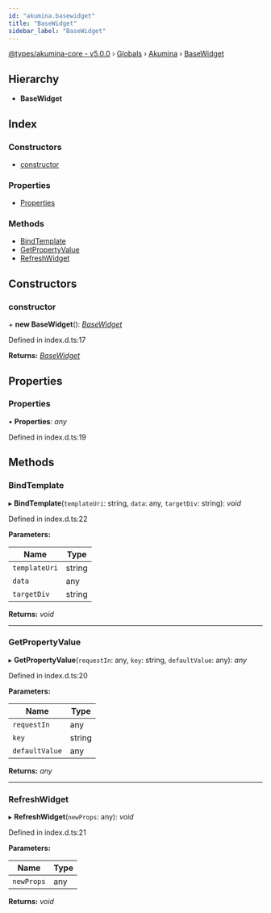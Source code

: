 ```yaml
---
id: "akumina.basewidget"
title: "BaseWidget"
sidebar_label: "BaseWidget"
---
```


[@types/akumina-core - v5.0.0](../index.md) › [Globals](../globals.md) › [Akumina](../modules/akumina.md) › [BaseWidget](akumina.basewidget.md)

## Hierarchy

* **BaseWidget**

## Index

### Constructors

* [constructor](akumina.basewidget.md#constructor)

### Properties

* [Properties](akumina.basewidget.md#properties)

### Methods

* [BindTemplate](akumina.basewidget.md#bindtemplate)
* [GetPropertyValue](akumina.basewidget.md#getpropertyvalue)
* [RefreshWidget](akumina.basewidget.md#refreshwidget)

## Constructors

###  constructor

\+ **new BaseWidget**(): *[BaseWidget](akumina.basewidget.md)*

Defined in index.d.ts:17

**Returns:** *[BaseWidget](akumina.basewidget.md)*

## Properties

###  Properties

• **Properties**: *any*

Defined in index.d.ts:19

## Methods

###  BindTemplate

▸ **BindTemplate**(`templateUri`: string, `data`: any, `targetDiv`: string): *void*

Defined in index.d.ts:22

**Parameters:**

Name | Type |
------ | ------ |
`templateUri` | string |
`data` | any |
`targetDiv` | string |

**Returns:** *void*

___

###  GetPropertyValue

▸ **GetPropertyValue**(`requestIn`: any, `key`: string, `defaultValue`: any): *any*

Defined in index.d.ts:20

**Parameters:**

Name | Type |
------ | ------ |
`requestIn` | any |
`key` | string |
`defaultValue` | any |

**Returns:** *any*

___

###  RefreshWidget

▸ **RefreshWidget**(`newProps`: any): *void*

Defined in index.d.ts:21

**Parameters:**

Name | Type |
------ | ------ |
`newProps` | any |

**Returns:** *void*

